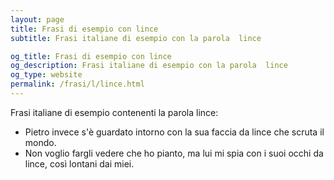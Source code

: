 ```yaml
---
layout: page
title: Frasi di esempio con lince 
subtitle: Frasi italiane di esempio con la parola  lince

og_title: Frasi di esempio con lince 
og_description: Frasi italiane di esempio con la parola  lince
og_type: website
permalink: /frasi/l/lince.html
---
```


Frasi italiane di esempio contenenti la parola lince:


- Pietro invece s'è guardato intorno con la sua faccia da lince che scruta il mondo.
- Non voglio fargli vedere che ho pianto, ma lui mi spia con i suoi occhi da lince, così lontani dai miei.
